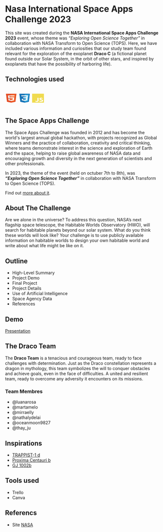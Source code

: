 # Nasa International Space Apps Challenge 2023

This site was created during the **NASA International Space Apps Challenge 2023** event, whose theme was *“Exploring Open Science Together”* in collaboration with NASA Transform to Open Science (TOPS). Here, we have included various information and curiosities that our study team found relevant for the exploration of the exoplanet **Draco C** (a fictional planet found outside our Solar System, in the orbit of other stars, and inspired by exoplanets that have the possibility of harboring life).

## Technologies used

<div style="display: inline_block"><br>
  <img align="center" alt="Mirra-HTML" height="30" width="40" src="https://raw.githubusercontent.com/devicons/devicon/master/icons/html5/html5-original.svg">
  <img align="center" alt="Mirra-CSS" height="30" width="40" src="https://raw.githubusercontent.com/devicons/devicon/master/icons/css3/css3-original.svg">
   <img align="center" alt="Mirra-Js" height="30" width="40" src="https://raw.githubusercontent.com/devicons/devicon/master/icons/javascript/javascript-plain.svg">
</div><br>


## The Space Apps Challenge 

The Space Apps Challenge was founded in 2012 and has become the world's largest annual global hackathon, with projects recognized as Global Winners and the practice of collaboration, creativity and critical thinking, where teams demonstrate interest in the science and exploration of Earth and the space, helping to raise global awareness of NASA data and encouraging growth and diversity in the next generation of scientists and other professionals.

In 2023, the theme of the event (held on octuber 7th to 8th), was ***“Exploring Open Science Together”*** in collaboration with NASA Transform to Open Science (TOPS).

Find out [more about it](https://www.youtube.com/watch?v=kWapt0DPwSg).

## About The Challenge 

Are we alone in the universe? To address this question, NASA’s next flagship space telescope, the Habitable Worlds Observatory (HWO), will search for habitable planets beyond our solar system. What do you think these worlds will look like? Your challenge is to use publicly available information on habitable worlds to design your own habitable world and write about what life might be like on it.

## Outline 

* High-Level Summary
* Project Demo
* Final Project
* Project Details
* Use of Artificial Intelligence
* Space Agency Data
* References

## Demo 

[Presentation](https://www.canva.com/design/DAFXgJGCO-g/UOEMJ3YOnr-Gml9ykCE8fA/edit?utm_content=DAFXgJGCO-g&utm_campaign=designshare&utm_medium=link2&utm_source=sharebutton) 

## The Draco Team

The **Draco Team** is a tenacious and courageous team, ready to face challenges with determination. Just as the Draco constellation represents a dragon in mythology, this team symbolizes the will to conquer obstacles and achieve goals, even in the face of difficulties. A united and resilient team, ready to overcome any adversity it encounters on its missions.

### Team Membres

* @luanarosa 
* @martamelo
* @mirraelly
* @nathalydelai
* @oceanmoon9827
* @thay_ju

## Inspirations

* [TRAPPIST-1 d](https://exoplanets.nasa.gov/exoplanet-catalog/5502/trappist-1-d/)
* [Proxima Centauri b](https://exoplanets.nasa.gov/exoplanet-catalog/7167/proxima-centauri-b/)
* [GJ 1002b](https://exoplanets.nasa.gov/exoplanet-catalog/8720/gj-1002-b/)

## Tools used

* Trello
* Canva


## Referencs

* Site [NASA](https://www.spaceappschallenge.org/)
